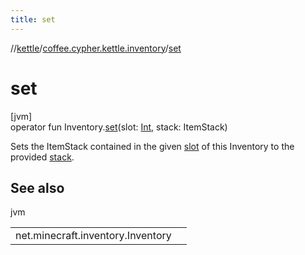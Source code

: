 ```yaml
---
title: set
---
```

//[kettle](../../index.html)/[coffee.cypher.kettle.inventory](index.html)/[set](set.html)



# set



[jvm]\
operator fun Inventory.[set](set.html)(slot: [Int](https://kotlinlang.org/api/latest/jvm/stdlib/kotlin/-int/index.html), stack: ItemStack)



Sets the ItemStack contained in the given [slot](set.html) of this Inventory to the provided [stack](set.html).



## See also


jvm

| | |
|---|---|
| net.minecraft.inventory.Inventory |  |




